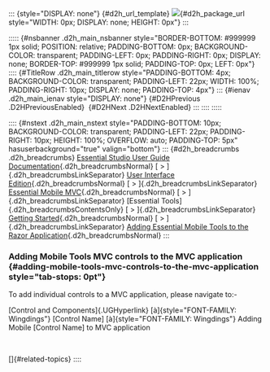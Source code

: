 ::: {style="DISPLAY: none"}
[](ms-xhelp:///?Id=d2h_url_template){#d2h_url_template} ![](!package_url!){#d2h_package_url style="WIDTH: 0px; DISPLAY: none; HEIGHT: 0px"}
:::

::::: {#nsbanner .d2h_main_nsbanner style="BORDER-BOTTOM: #999999 1px solid; POSITION: relative; PADDING-BOTTOM: 0px; BACKGROUND-COLOR: transparent; PADDING-LEFT: 0px; PADDING-RIGHT: 0px; DISPLAY: none; BORDER-TOP: #999999 1px solid; PADDING-TOP: 0px; LEFT: 0px"}
:::: {#TitleRow .d2h_main_titlerow style="PADDING-BOTTOM: 4px; BACKGROUND-COLOR: transparent; PADDING-LEFT: 22px; WIDTH: 100%; PADDING-RIGHT: 10px; DISPLAY: none; PADDING-TOP: 4px"}
::: {#ienav .d2h_main_ienav style="DISPLAY: none"}
[](ms-xhelp:///?Id=44f0afa3-b4a3-422a-8800-ee364c24ce52){#D2HPrevious .D2HPreviousEnabled}  [](ms-xhelp:///?Id=0e2bf82d-8ec7-49ae-9958-e41ff0d48a1b){#D2HNext .D2HNextEnabled}
:::
::::
:::::

:::: {#nstext .d2h_main_nstext style="PADDING-BOTTOM: 10px; BACKGROUND-COLOR: transparent; PADDING-LEFT: 22px; PADDING-RIGHT: 10px; HEIGHT: 100%; OVERFLOW: auto; PADDING-TOP: 5px" hasuserbackground="true" valign="bottom"}
::: {#d2h_breadcrumbs .d2h_breadcrumbs}
[Essential Studio User Guide Documentation](ms-xhelp:///?Id=12457748-09e3-4d74-a240-8e049cedf030){.d2h_breadcrumbsNormal} [ \> ]{.d2h_breadcrumbsLinkSeparator} [User Interface Edition](ms-xhelp:///?Id=c29296b7-531c-413b-a0ec-488ca1f7f669){.d2h_breadcrumbsNormal} [ \> ]{.d2h_breadcrumbsLinkSeparator} [Essential Mobile MVC](ms-xhelp:///?Id=74df42e3-5434-4590-9be6-3ae2f911cbbc){.d2h_breadcrumbsNormal} [ \> ]{.d2h_breadcrumbsLinkSeparator} [Essential Tools]{.d2h_breadcrumbsContentsOnly} [ \> ]{.d2h_breadcrumbsLinkSeparator} [Getting Started](ms-xhelp:///?Id=07dff027-c96d-450f-9a9b-6037f838f4da){.d2h_breadcrumbsNormal} [ \> ]{.d2h_breadcrumbsLinkSeparator} [Adding Essential Mobile Tools to the Razor Application](ms-xhelp:///?Id=a409942c-3c22-4de2-822a-9f4b65903b2e){.d2h_breadcrumbsNormal}
:::

### Adding Mobile Tools MVC controls to the MVC application {#adding-mobile-tools-mvc-controls-to-the-mvc-application style="tab-stops: 0pt"}

To add individual controls to a MVC application, please navigate to:-

[Control and Components]{.UGHyperlink} [à]{style="FONT-FAMILY: Wingdings"} \[Control Name\] [à]{style="FONT-FAMILY: Wingdings"} Adding Mobile \[Control Name\] to MVC application

 

[]{#related-topics}
::::
